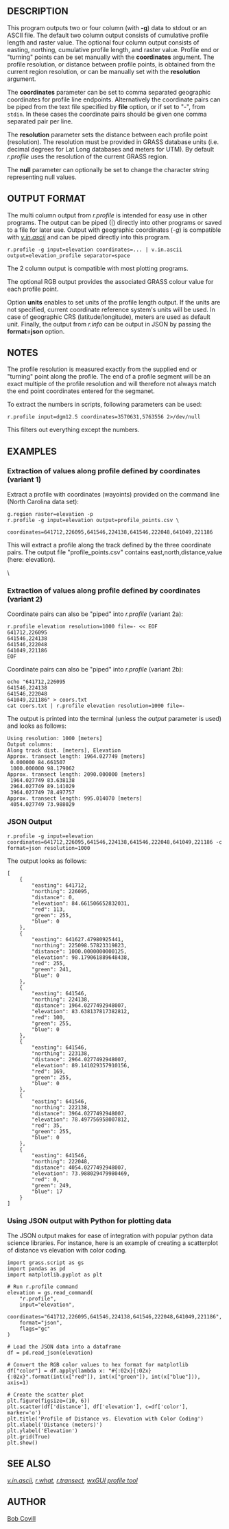 ## DESCRIPTION

This program outputs two or four column (with **-g**) data to stdout or
an ASCII file. The default two column output consists of cumulative
profile length and raster value. The optional four column output
consists of easting, northing, cumulative profile length, and raster
value. Profile end or \"turning\" points can be set manually with the
**coordinates** argument. The profile resolution, or distance between
profile points, is obtained from the current region resolution, or can
be manually set with the **resolution** argument.

The **coordinates** parameter can be set to comma separated geographic
coordinates for profile line endpoints. Alternatively the coordinate
pairs can be piped from the text file specified by **file** option, or
if set to \"-\", from `stdin`. In these cases the coordinate pairs
should be given one comma separated pair per line.

The **resolution** parameter sets the distance between each profile
point (resolution). The resolution must be provided in GRASS database
units (i.e. decimal degrees for Lat Long databases and meters for UTM).
By default *r.profile* uses the resolution of the current GRASS region.

The **null** parameter can optionally be set to change the character
string representing null values.

## OUTPUT FORMAT

The multi column output from *r.profile* is intended for easy use in
other programs. The output can be piped (\|) directly into other
programs or saved to a file for later use. Output with geographic
coordinates (*-g*) is compatible with *[v.in.ascii](v.in.ascii.html)*
and can be piped directly into this program.

```
r.profile -g input=elevation coordinates=... | v.in.ascii output=elevation_profile separator=space
```

The 2 column output is compatible with most plotting programs.

The optional RGB output provides the associated GRASS colour value for
each profile point.

Option **units** enables to set units of the profile length output. If
the units are not specified, current coordinate reference system\'s
units will be used. In case of geographic CRS (latitude/longitude),
meters are used as default unit. Finally, the output from *r.info* can
be output in JSON by passing the **format=json** option.

## NOTES

The profile resolution is measured exactly from the supplied end or
\"turning\" point along the profile. The end of a profile segment will
be an exact multiple of the profile resolution and will therefore not
always match the end point coordinates entered for the segmanet.

To extract the numbers in scripts, following parameters can be used:

```
r.profile input=dgm12.5 coordinates=3570631,5763556 2>/dev/null
```

This filters out everything except the numbers.

## EXAMPLES

### Extraction of values along profile defined by coordinates (variant 1)

Extract a profile with coordinates (wayoints) provided on the command
line (North Carolina data set):

```
g.region raster=elevation -p
r.profile -g input=elevation output=profile_points.csv \
          coordinates=641712,226095,641546,224138,641546,222048,641049,221186
```

This will extract a profile along the track defined by the three
coordinate pairs. The output file \"profile_points.csv\" contains
east,north,distance,value (here: elevation).

\

### Extraction of values along profile defined by coordinates (variant 2)

Coordinate pairs can also be \"piped\" into *r.profile* (variant 2a):

```
r.profile elevation resolution=1000 file=- << EOF
641712,226095
641546,224138
641546,222048
641049,221186
EOF
```

Coordinate pairs can also be \"piped\" into *r.profile* (variant 2b):

```
echo "641712,226095
641546,224138
641546,222048
641049,221186" > coors.txt
cat coors.txt | r.profile elevation resolution=1000 file=-
```

The output is printed into the terminal (unless the *output* parameter
is used) and looks as follows:

```
Using resolution: 1000 [meters]
Output columns:
Along track dist. [meters], Elevation
Approx. transect length: 1964.027749 [meters]
 0.000000 84.661507
 1000.000000 98.179062
Approx. transect length: 2090.000000 [meters]
 1964.027749 83.638138
 2964.027749 89.141029
 3964.027749 78.497757
Approx. transect length: 995.014070 [meters]
 4054.027749 73.988029
```

### JSON Output

```
r.profile -g input=elevation coordinates=641712,226095,641546,224138,641546,222048,641049,221186 -c format=json resolution=1000
```

The output looks as follows:

```
[
    {
        "easting": 641712,
        "northing": 226095,
        "distance": 0,
        "elevation": 84.661506652832031,
        "red": 113,
        "green": 255,
        "blue": 0
    },
    {
        "easting": 641627.47980925441,
        "northing": 225098.57823319823,
        "distance": 1000.0000000000125,
        "elevation": 98.179061889648438,
        "red": 255,
        "green": 241,
        "blue": 0
    },
    {
        "easting": 641546,
        "northing": 224138,
        "distance": 1964.0277492948007,
        "elevation": 83.638137817382812,
        "red": 100,
        "green": 255,
        "blue": 0
    },
    {
        "easting": 641546,
        "northing": 223138,
        "distance": 2964.0277492948007,
        "elevation": 89.141029357910156,
        "red": 169,
        "green": 255,
        "blue": 0
    },
    {
        "easting": 641546,
        "northing": 222138,
        "distance": 3964.0277492948007,
        "elevation": 78.497756958007812,
        "red": 35,
        "green": 255,
        "blue": 0
    },
    {
        "easting": 641546,
        "northing": 222048,
        "distance": 4054.0277492948007,
        "elevation": 73.988029479980469,
        "red": 0,
        "green": 249,
        "blue": 17
    }
]
```

### Using JSON output with Python for plotting data

The JSON output makes for ease of integration with popular python data
science libraries. For instance, here is an example of creating a
scatterplot of distance vs elevation with color coding.

```
import grass.script as gs
import pandas as pd
import matplotlib.pyplot as plt

# Run r.profile command
elevation = gs.read_command(
    "r.profile",
    input="elevation",
    coordinates="641712,226095,641546,224138,641546,222048,641049,221186",
    format="json",
    flags="gc"
)

# Load the JSON data into a dataframe
df = pd.read_json(elevation)

# Convert the RGB color values to hex format for matplotlib
df["color"] = df.apply(lambda x: "#{:02x}{:02x}{:02x}".format(int(x["red"]), int(x["green"]), int(x["blue"])), axis=1)

# Create the scatter plot
plt.figure(figsize=(10, 6))
plt.scatter(df['distance'], df['elevation'], c=df['color'], marker='o')
plt.title('Profile of Distance vs. Elevation with Color Coding')
plt.xlabel('Distance (meters)')
plt.ylabel('Elevation')
plt.grid(True)
plt.show()
```

## SEE ALSO

*[v.in.ascii](v.in.ascii.html), [r.what](r.what.html),
[r.transect](r.transect.html), [wxGUI profile tool](wxGUI.html)*

## AUTHOR

[Bob Covill](mailto:bcovill@tekmap.ns.ca)
